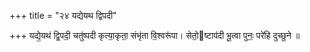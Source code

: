 +++
title = "२४ यद्येयथ द्विपदी"

+++
यद्ये॒यथ॑ द्वि॒पदी॒ चतु॑ष्पदी कृत्या॒कृता॒ संभृ॑ता वि॒श्वरू॑पा। सेतो॒ष्टाप॑दी भू॒त्वा पुनः॒ परे॑हि दुच्छुने ॥